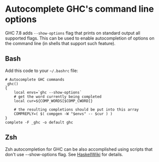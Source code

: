 # Autocomplete GHC's command line options


GHC 7.8 adds `--show-options` flag that prints on standard output all supported flags. This can be used to enable autocompletion of options on the command line (in shells that support such feature).

## Bash


Add this code to your `~/.bashrc` file:

```wiki
# Autocomplete GHC commands
_ghc()
{
    local envs=`ghc --show-options`
    # get the word currently being completed
    local cur=${COMP_WORDS[$COMP_CWORD]}
 
    # the resulting completions should be put into this array
    COMPREPLY=( $( compgen -W "$envs" -- $cur ) )
}
complete -F _ghc -o default ghc
```

## Zsh


Zsh autocompletion for GHC can be also accomplished using scripts that don't use --show-options flag. See [ HaskellWiki](http://www.haskell.org/haskellwiki/Zsh) for details.

